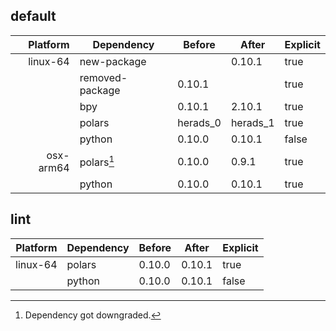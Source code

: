 ## default

| Platform | Dependency | Before | After | Explicit |
| -: | - | - | - | - |
| linux-64 |new-package||0.10.1|true|
||removed-package|0.10.1||true|
||bpy|0.10.1|2.10.1|true|
||polars|herads_0|herads_1|true|
||python|0.10.0|0.10.1|false|
| osx-arm64 |polars[^2]|0.10.0|0.9.1|true|
||python|0.10.0|0.10.1|true|

## lint

| Platform | Dependency | Before | After | Explicit |
| -: | - | - | - | - |
| linux-64 |polars|0.10.0|0.10.1|true|
||python|0.10.0|0.10.1|false|

[^1]: *Cursive* means explicit dependency.
[^2]: Dependency got downgraded.
